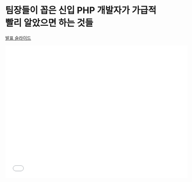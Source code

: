 # 팀장들이 꼽은 신입 PHP 개발자가 가급적 빨리 알았으면 하는 것들

[발표 슬라이드](http://slides.com/hyun-seoklee/newbie_book_survey)

<iframe src="//slides.com/hyun-seoklee/newbie_book_survey/embed" width="576" height="420" scrolling="no" frameborder="0" webkitallowfullscreen mozallowfullscreen allowfullscreen></iframe>